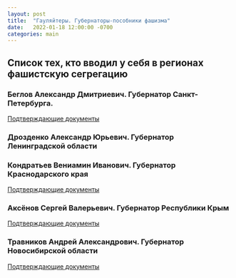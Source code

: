 ```yaml
---
layout: post
title:  "Гауляйтеры. Губернаторы-пособники фашизма"
date:   2022-01-18 12:00:00 -0700
categories: main
---
```


## Список тех, кто вводил у себя в регионах фашистскую сегрегацию

### Беглов Александр Дмитриевич. Губернатор Санкт-Петербурга. 

[Подтверждающие документы](http://publication.pravo.gov.ru/Document/View/7800202112220006?index=0&rangeSize=1)

### Дрозденко Александр Юрьевич. Губернатор Ленинградской области

### Кондратьев Вениамин Иванович. Губернатор Краснодарского края

[Подтверждающие документы](https://admkrai.krasnodar.ru/content/1291/show/608930/)

### Аксёнов Сергей Валерьевич. Губернатор Республики Крым

[Подтверждающие документы](https://rk.gov.ru/ru/document/show/32340)

### Травников Андрей Александрович. Губернатор Новосибирской области

[Подтверждающие документы](https://www.nso.ru/npa/50536)
